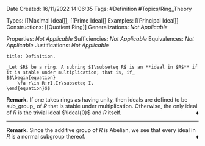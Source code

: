 <div class="topSpace"></div>

Date Created: 16/11/2022 14:06:35
Tags: #Definition #Topics/Ring_Theory

Types: [[Maximal Ideal]], [[Prime Ideal]]
Examples: [[Principal Ideal]]
Constructions: [[Quotient Ring]]
Generalizations: _Not Applicable_

Properties: _Not Applicable_
Sufficiencies: _Not Applicable_
Equivalences: _Not Applicable_
Justifications: _Not Applicable_

``` ad-Definition
title: Definition.

_Let $R$ be a ring. A subring $I\subseteq R$ is an **ideal in $R$** if it is stable under multiplication; that is, if_
$$\begin{equation}
    \fa r\in R:rI,Ir\subseteq I.
\end{equation}$$

```

**Remark.** If one takes rings as having unity, then ideals are defined to be sub_group_ of $R$ that is stable under multiplication. Otherwise, the only ideal of $R$ is the trivial ideal $\ideal{0}$ and $R$ itself.<span style="float:right;">$\blacklozenge$</span>

---

**Remark.** Since the additive group of $R$ is Abelian, we see that every ideal in $R$ is a normal subgroup thereof.<span style="float:right;">$\blacklozenge$</span>

